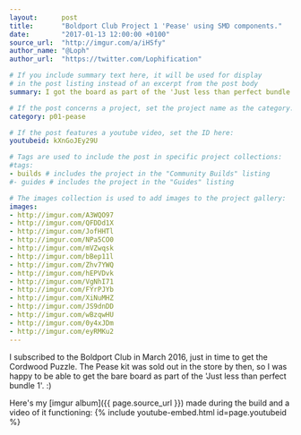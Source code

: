 ```yaml
---
layout:      post
title:       "Boldport Club Project 1 'Pease' using SMD components."
date:        "2017-01-13 12:00:00 +0100"
source_url:  "http://imgur.com/a/iHSfy"
author_name: "@Loph"
author_url:  "https://twitter.com/Lophification"

# If you include summary text here, it will be used for display
# in the post listing instead of an excerpt from the post body
summary: I got the board as part of the 'Just less than perfect bundle 1' and decided to use SMD components (as practice for Touchy) instead of the through-hole ones that were part of the original kit.

# If the post concerns a project, set the project name as the category:
category: p01-pease

# If the post features a youtube video, set the ID here:
youtubeid: kXnGoJEy29U

# Tags are used to include the post in specific project collections:
#tags:
- builds # includes the project in the "Community Builds" listing
#- guides # includes the project in the "Guides" listing

# The images collection is used to add images to the project gallery:
images:
- http://imgur.com/A3WQO97
- http://imgur.com/QFDDd1X
- http://imgur.com/JofHHTl
- http://imgur.com/NPa5CO0
- http://imgur.com/mVZwqsk
- http://imgur.com/bBep11l
- http://imgur.com/Zhv7YWQ
- http://imgur.com/hEPVDvk
- http://imgur.com/VgNhI71
- http://imgur.com/FYrPJYb
- http://imgur.com/XiNuMHZ
- http://imgur.com/JS9dnDD
- http://imgur.com/wBzqwHU
- http://imgur.com/0y4xJDm
- http://imgur.com/eyRMKu2
---
```


I subscribed to the Boldport Club in March 2016, just in time to get the Cordwood Puzzle. The Pease kit was sold out in the store by then, so I was happy to be able to get the bare board as part of the 'Just less than perfect bundle 1'. :)

Here's my [imgur album]({{ page.source_url }}) made during the build and a video of it functioning: 
{% include youtube-embed.html id=page.youtubeid %}
